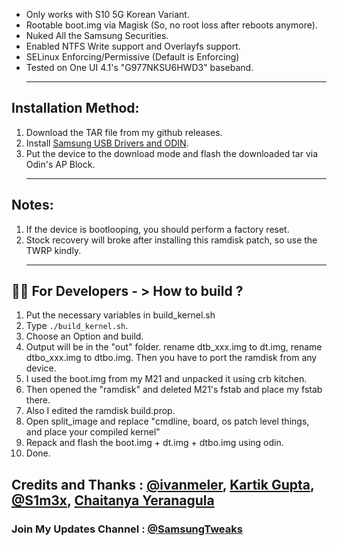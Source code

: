 - Only works with S10 5G Korean Variant.
- Rootable boot.img via Magisk (So, no root loss after reboots anymore).
- Nuked All the Samsung Securities.
- Enabled NTFS Write support and Overlayfs support.
- SELinux Enforcing/Permissive (Default is Enforcing)
- Tested on One UI 4.1's "G977NKSU6HWD3" baseband. <hr>
## Installation Method:
01. Download the TAR file from my github releases.
02. Install [Samsung USB Drivers and ODIN](https://drive.google.com/file/d/1rXszF_ylzWuPnOiiRLAQk_R_APA1lpuA/view?usp=sharing).
03. Put the device to the download mode and flash the downloaded tar via Odin's AP Block. <hr>
## Notes: 
01. If the device is bootlooping, you should perform a factory reset.
02. Stock recovery will broke after installing this ramdisk patch, so use the TWRP kindly. <hr>
## 🧑‍💻 For Developers - > How to build ?
01. Put the necessary variables in build_kernel.sh
02. Type ``` ./build_kernel.sh ```.
03. Choose an Option and build.
04. Output will be in the "out" folder. rename dtb_xxx.img to dt.img, rename dtbo_xxx.img to dtbo.img. Then you have to port the ramdisk from any device.
05. I used the boot.img from my M21 and unpacked it using crb kitchen.
06. Then opened the "ramdisk" and deleted M21's fstab and place my fstab there.
07. Also I edited the ramdisk build.prop.
08. Open split_image and replace "cmdline, board, os patch level things, and place your compiled kernel"
09. Repack and flash the boot.img + dt.img + dtbo.img using odin.
10. Done.
## Credits and Thanks : [@ivanmeler](https://github.com/ivanmeler), [Kartik Gupta](https://github.com/ghazzor),[ @S1m3x](https://t.me/S1m3x), [Chaitanya Yeranagula](https://github.com/LMAO-armv8)
### Join My Updates Channel : [@SamsungTweaks](https://t.me/SamsungTweaks)

